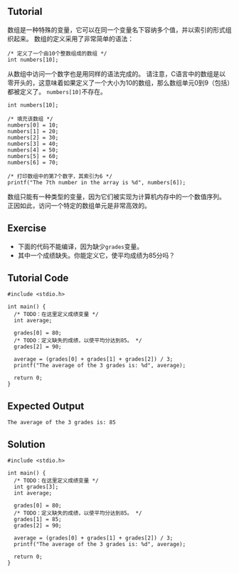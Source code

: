 Tutorial
--------

数组是一种特殊的变量，它可以在同一个变量名下容纳多个值，并以索引的形式组织起来。
数组的定义采用了非常简单的语法：

    /* 定义了一个由10个整数组成的数组 */
    int numbers[10];

从数组中访问一个数字也是用同样的语法完成的。
请注意，C语言中的数组是以零开头的，这意味着如果定义了一个大小为10的数组，那么数组单元0到9（包括）都被定义了。
`numbers[10]`不存在。

    int numbers[10];

    /* 填充该数组 */
    numbers[0] = 10;
    numbers[1] = 20;
    numbers[2] = 30;
    numbers[3] = 40;
    numbers[4] = 50;
    numbers[5] = 60;
    numbers[6] = 70;

    /* 打印数组中的第7个数字，其索引为6 */
    printf("The 7th number in the array is %d", numbers[6]);

数组只能有一种类型的变量，因为它们被实现为计算机内存中的一个数值序列。
正因如此，访问一个特定的数组单元是非常高效的。

Exercise
--------

* 下面的代码不能编译，因为缺少`grades`变量。
* 其中一个成绩缺失。你能定义它，使平均成绩为85分吗？

Tutorial Code
-------------

    #include <stdio.h>

    int main() {
      /* TODO：在这里定义成绩变量 */
      int average;

      grades[0] = 80;
      /* TODO：定义缺失的成绩，以使平均分达到85。 */
      grades[2] = 90;

      average = (grades[0] + grades[1] + grades[2]) / 3;
      printf("The average of the 3 grades is: %d", average);

      return 0;
    }

Expected Output
---------------

    The average of the 3 grades is: 85

Solution
--------

    #include <stdio.h>

    int main() {
      /* TODO：在这里定义成绩变量 */
      int grades[3];
      int average;

      grades[0] = 80;
      /* TODO：定义缺失的成绩，以使平均分达到85。 */
      grades[1] = 85;
      grades[2] = 90;

      average = (grades[0] + grades[1] + grades[2]) / 3;
      printf("The average of the 3 grades is: %d", average);

      return 0;
    }
